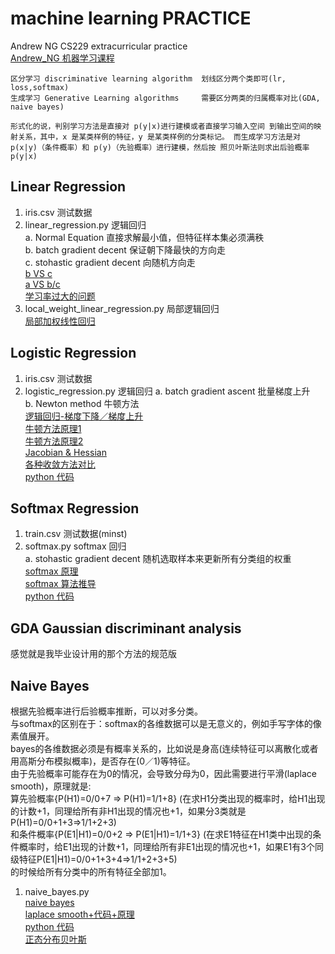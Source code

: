 
# machine learning PRACTICE  
Andrew NG CS229 extracurricular practice  
[Andrew_NG 机器学习课程](http://open.163.com/special/opencourse/machinelearning.html)

```
区分学习 discriminative learning algorithm  划线区分两个类即可(lr, loss,softmax)
生成学习 Generative Learning algorithms     需要区分两类的归属概率对比(GDA, naive bayes)

形式化的说，判别学习方法是直接对 p(y|x)进行建模或者直接学习输入空间 到输出空间的映射关系，其中，x 是某类样例的特征，y 是某类样例的分类标记。 而生成学习方法是对 p(x|y)（条件概率）和 p(y)（先验概率）进行建模，然后按 照贝叶斯法则求出后验概率 p(y|x)
```

## Linear Regression
1. iris.csv      测试数据
2. linear_regression.py      逻辑回归  
    a. Normal Equation      直接求解最小值，但特征样本集必须满秩  
    b. batch gradient decent        保证朝下降最快的方向走  
    c. stohastic gradient decent        向随机方向走  
    [b VS c](https://www.cnblogs.com/sirius-swu/p/6932583.html)  
    [a VS b/c](https://blog.csdn.net/artprog/article/details/51172025)   
    [学习率过大的问题](https://blog.csdn.net/vcvycy/article/details/79520163)
3. local_weight_linear_regression.py        局部逻辑回归  
    [局部加权线性回归](https://blog.csdn.net/caimouse/article/details/60334243)  
    
## Logistic Regression
1. iris.csv      测试数据
2. logistic_regression.py       逻辑回归
    a. batch gradient ascent        批量梯度上升  
    b. Newton method        牛顿方法  
    [逻辑回归-梯度下降／梯度上升](https://blog.csdn.net/xiaoxiangzi222/article/details/55097570)   
    [牛顿方法原理1](https://www.guokr.com/question/461510/)  
    [牛顿方法原理2](https://www.zhihu.com/question/20690553)  
    [Jacobian & Hessian](https://jingyan.baidu.com/article/cb5d6105c661bc005c2fe024.html)  
    [各种收敛方法对比](https://www.cnblogs.com/shixiangwan/p/7532830.html)  
    [python 代码](https://www.cnblogs.com/sumai/p/5221067.html)

## Softmax Regression    
1. train.csv      测试数据(minst)        
2. softmax.py       softmax 回归    
    a. stohastic gradient decent        随机选取样本来更新所有分类组的权重    
    [softmax 原理](https://www.zhihu.com/question/23765351)    
    [softmax 算法推导](http://ufldl.stanford.edu/wiki/index.php/Softmax%E5%9B%9E%E5%BD%92)    
    [python 代码](https://blog.csdn.net/wds2006sdo/article/details/53699778?utm_source=itdadao&utm_medium=referral)    

## GDA Gaussian discriminant analysis    
感觉就是我毕业设计用的那个方法的规范版    

## Naive Bayes
根据先验概率进行后验概率推断，可以对多分类。    
与softmax的区别在于：softmax的各维数据可以是无意义的，例如手写字体的像素值展开。    
                   bayes的各维数据必须是有概率关系的，比如说是身高(连续特征可以离散化或者用高斯分布模拟概率)，是否存在(0／1)等特征。  
由于先验概率可能存在为0的情况，会导致分母为0，因此需要进行平滑(laplace smooth)，原理就是:  
        算先验概率{P(H1)=0/0+7 => P(H1)=1/1+8}   (在求H1分类出现的概率时，给H1出现的计数+1，同理给所有非H1出现的情况也+1，如果分3类就是P(H1)=0/0+1+3=>1/1+2+3)  
        和条件概率{P(E1|H1)=0/0+2 => P(E1|H1)=1/1+3}    (在求E1特征在H1类中出现的条件概率时，给E1出现的计数+1，同理给所有非E1出现的情况也+1，如果E1有3个同级特征P(E1|H1)=0/0+1+3+4=>1/1+2+3+5)  
        的时候给所有分类中的所有特征全部加1。  
1. naive_bayes.py  
    [naive bayes](https://blog.csdn.net/syoya1997/article/details/78618885)  
    [laplace smooth+代码+原理](https://blog.csdn.net/tanhongguang1/article/details/45016421)  
    [python 代码](https://blog.csdn.net/li8zi8fa/article/details/76176597)   
    [正态分布贝叶斯](http://www.ruanyifeng.com/blog/2013/12/naive_bayes_classifier.html)   